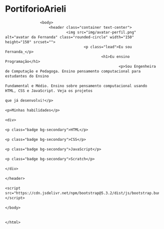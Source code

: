 # PortiforioArieli
<!DOCTYPE html>
<html lang="pt-br">

<head>
    <meta charset="UTF-8">
        <meta name="viewport" content="width=device-width, initial-scale=1.0">
            <link href="https://cdn.jsdelivr.net/npm/bootstrap@5.3.2/dist/css/bootstrap.min.css" rel="stylesheet">
                <link rel="stylesheet" href="style.css">
                    <title>Meu portfólio</title>
                    </head>

                    <body>
                        <header class="container text-center">
                                <img src="img/avatar-perfil.png" alt="avatar da Fernanda" class="rounded-circle" width="150" height="150" srcset="">
                                        <p class="lead">Eu sou Fernanda_</p>
                                                <h1>Eu ensino Programação</h1>
                                                        <p>Sou Engenheira de Computação e Pedagoga. Ensino pensamento computacional para estudantes do Ensino
                                                                    Fundamental e Médio. Ensino sobre pensamento computacional usando HTML, CSS e JavaScript. Veja os projetos
                                                                                que já desenvolvi!</p>
                                                                                        <p>Minhas habilidades</p>
                                                                                                <div>
                                                                                                            <p class="badge bg-secondary">HTML</p>
                                                                                                                        <p class="badge bg-secondary">CSS</p>
                                                                                                                                    <p class="badge bg-secondary">JavaScript</p>
                                                                                                                                                <p class="badge bg-secondary">Scratch</p>
                                                                                                                                                        </div>
                                                                                                                                                            </header>
                                                                                                                                                                <script src="https://cdn.jsdelivr.net/npm/bootstrap@5.3.2/dist/js/bootstrap.bundle.min.js"></script>
                                                                                                                                                                </body>

                                                                                                                                                                </html>